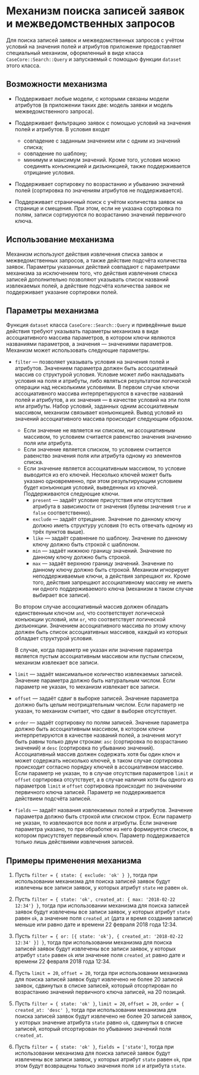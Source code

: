 # Механизм поиска записей заявок и межведомственных запросов

Для поиска записей заявок и межведомственных запросов с учётом условий на
значения полей и атрибутов приложение предоставляет специальный механизм,
оформленный в виде класса `CaseCore::Search::Query` и запускаемый с помощью
функции `dataset` этого класса.

## Возможности механизма

*   Поддерживает любые модели, с которыми связаны модели атрибутов
    (в приложении таких две: модель заявки и модель межведомственного запроса).

*   Поддерживает фильтрацию заявок с помощью условий на значения полей и
    атрибутов. В условия входят
    -   совпадение с заданным значением или с одним из значений списка;
    -   совпадение по шаблону;
    -   минимум и максимум значений.
    Кроме того, условия можно соединять конъюнкцией и дизъюнкцией, также
    поддерживается отрицание условия.

*   Поддерживает сортировку по возрастанию и убыванию значений полей
    (сортировка по значениям атрибутов не поддерживается).

*   Поддерживает страничный поиск с учётом количества заявок на странице и
    смещения. При этом, если не указана сортировка по полям, записи сортируются
    по возрастанию значений первичного ключа.

## Использование механизма

Механизм используют действия извлечения списка заявок и межведомственных
запросов, а также действие подсчёта количества заявок. Параметры указанных
действий совпадают с параметрами механизма за исключением того, что действия
извлечения списка записей дополнительно позволяют указывать список названий
извлекаемых полей, а действие подсчёта количества заявок не поддерживает
указание сортировки полей.

## Параметры механизма

Функция `dataset` класса `CaseCore::Search::Query` и приведённые выше действия
требуют указывать параметры механизма в виде ассоциативного массива параметров,
в котором ключи являются названиями параметров, а значения — значениями
параметров. Механизм может использовать следующие параметры.

*   `filter` — позволяет указывать условия на значения полей и атрибутов.
    Значением параметра должен быть ассоциативный массив со структурой условия.
    Условие может либо накладывать условия на поля и атрибуты, либо являться
    результатом логической операции над несколькими условиями. В первом случае
    ключи ассоциативного массива интерпретируются в качестве названий полей
    и атрибутов, а их значения — в качестве условий на эти поля или атрибуты.
    Набор условий, заданных одним ассоциативным массивом, механизм связывает
    конъюнкцией. Вывод условий из значений ассоциативного массива происходит
    следующим образом.
    -   Если значение не является ни списком, ни ассоциативным массивом, то
        условием считается равенство значения значению поля или атрибута.
    -   Если значение является списком, то условием считается равенство
        значения поля или атрибута одному из элементов списка.
    -   Если значение является ассоциативным массивом, то условие выводится из
        его ключей. Несколько ключей может быть указано одновременно, при этом
        результирующим условием будет конъюнкция условий, выведенных из ключей.
        Поддерживаются следующие ключи.
        +   `present` — задаёт условие присутствия или отсутствия атрибута в
            зависимости от значения (булевы значения `true` и `false`
            соответственно).
        +   `exclude` — задаёт отрицание. Значение по данному ключу должно
            иметь структуру условия (то есть отвечать одному из трёх пунктов
            выше).
        +   `like` — задаёт сравнение по шаблону. Значение по данному ключу
            должно быть строкой с шаблоном.
        +   `min` — задаёт нижнюю границу значений. Значение по данному ключу
            должно быть строкой.
        +   `max` — задаёт верхнюю границу значений. Значение по данному ключу
            должно быть строкой.
        Механизм игнорирует неподдерживаемые ключи, а действия запрещают их.
        Кроме того, действия запрещают ассоциативному массиву не иметь ни
        одного поддерживаемого ключа (механизм в таком случае выбирает все
        записи).

    Во втором случае ассоциативный массив должен обладать единственным ключом
    `and`, что соответствует логической конъюкции условий, или `or`, что
    соответствует логической дизъюнкции. Значением ассоциативного массива по
    этому ключу должен быть список ассоциативных массивов, каждый из которых
    обладает структурой условия.

    В случае, когда параметр не указан или значение параметра является пустым
    ассоциативным массивом или пустым списком, механизм извлекает все записи.

*   `limit` — задаёт максимальное количество извлекаемых записей. Значение
    параметра должно быть натуральным числом. Если параметр не указан, то
    механизм извлекает все записи.

*   `offset` — задаёт сдвиг в выборке записей. Значение параметра должно быть
    целым неотрицательным числом. Если параметр не указан, то механизм считает,
    что сдвиг в выборке отсутствует.

*   `order` — задаёт сортировку по полям записей. Значение параметра должно
    быть ассоциативным массивом, в котором ключи интерпретируются в качестве
    названий полей, а значения могут быть равны только двум строкам: `asc`
    (сортировка по возрастанию значений) и `desc` (сортировка по убыванию
    значений). Ассоциативный массив должен содержать хотя бы один ключ и может
    содержать несколько ключей, в таком случае сортировка происходит согласно
    порядку ключей в ассоциативном массиве. Если параметр не указан, то в
    случае отсутствия параметров `limit` и `offset` сортировка отсутствует, а в
    случае наличия хотя бы одного из параметров `limit` и `offset` сортировка
    происходит по значениям первичного ключа записей.  Параметр не
    поддерживается действием подсчёта записей.

*   `fields` — задаёт названия извлекаемых полей и атрибутов. Значение
    параметра должно быть строкой или списком строк. Если параметр не указан,
    то извлекаются все поля и атрибуты. Если значение параметра указано, то при
    обработке из него формируется список, в котором присутствует первичный
    ключ. Параметр поддерживается только лишь действиями извлечения записей.

## Примеры применения механизма

1.  Пусть `filter = { state: { exclude: 'ok' } }`, тогда при использовании
    механизма для поиска записей заявок будут извлечены все записи заявок, у
    которых атрибут `state` не равен `ok`.

2.  Пусть `filter = { state: 'ok', created_at: { max: '2018-02-22 12:34'} }`,
    тогда при использовании механизма для поиска записей заявок будут извлечены
    все записи заявок, у которых атрибут `state` равен `ok`, а значение поля
    `created_at` (дата и время создания записи) меньше или равно дате и времени
    22 февраля 2018 года 12:34.

3.  Пусть
    `filter = { or: [{ state: 'ok'}, { created_at: '2018-02-22 12:34' }] }`,
    тогда при использовании механизма для поиска записей заявок будут извлечены
    все записи заявок, у которых атрибут `state` равен `ok` или значение поля
    `created_at` равно дате и времени 22 февраля 2018 года 12:34.

4.  Пусть `limit = 20`, `offset = 20`, тогда при использовании механизма для
    поиска записей заявок будут извлечено не более 20 записей заявок, сдвинутых
    в списке записей, который отсортирован по возрастанию значений первичного
    ключа записей, на 20 позиций.

5.  Пусть `filter = { state: 'ok' }`, `limit = 20`, `offset = 20`,
    `order = { created_at: 'desc' }`, тогда при использовании механизма для
    поиска записей заявок будут извлечено не более 20 записей заявок, у которых
    значение атрибута `state` равно `ok`, сдвинутых в списке записей, который
    отсортирован по убыванию значений поля `created_at`.

6.  Пусть `filter = { state: 'ok' }`, `fields = ['state']`, тогда при
    использовании механизма для поиска записей заявок будут извлечены все
    записи заявок, у которых атрибут `state` равен `ok`, при этом будут
    возвращены только значения поля `id` и атрибута `state`.
